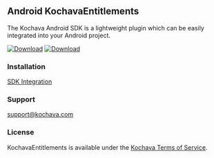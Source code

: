 ## Android KochavaEntitlements
The Kochava Android SDK is a lightweight plugin which can be easily integrated into your Android project.

[![Download](https://img.shields.io/github/v/release/Kochava/Android-KochavaEntitlements-Releases?include_prereleases&sort=semver)](https://github.com/Kochava/Android-KochavaEntitlements-Releases/releases)
[![Download](https://img.shields.io/maven-central/v/com.kochava.entitlements/entitlements)](https://search.maven.org/artifact/com.kochava.entitlements/entitlements)

### Installation
[SDK Integration](https://support.kochava.com/sdk-integration/entitlements-using-the-sdk/)

### Support
support@kochava.com

### License
KochavaEntitlements is available under the [Kochava Terms of Service](https://www.kochava.com/terms-of-service/).
